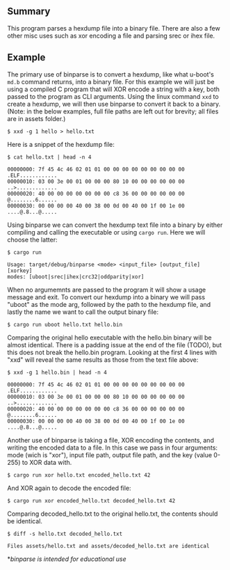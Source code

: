 ## Summary

This program parses a hexdump file into a binary file. There are also a few other misc uses such as xor encoding a file and parsing srec or ihex file.

## Example

The primary use of binparse is to convert a hexdump, like what u-boot's `md.b` command returns, into a binary file. For this example we will just be using a compiled C program that will XOR encode a string with a key, both passed to the program as CLI arguments. Using the linux command `xxd` to create a hexdump, we will then use binparse to convert it back to a binary. (Note: in the below examples, full file paths are left out for brevity; all files are in assets folder.) 

`$ xxd -g 1 hello > hello.txt`

Here is a snippet of the hexdump file:

`$ cat hello.txt | head -n 4`

    00000000: 7f 45 4c 46 02 01 01 00 00 00 00 00 00 00 00 00  .ELF............
    00000010: 03 00 3e 00 01 00 00 00 80 10 00 00 00 00 00 00  ..>.............
    00000020: 40 00 00 00 00 00 00 00 c8 36 00 00 00 00 00 00  @........6......
    00000030: 00 00 00 00 40 00 38 00 0d 00 40 00 1f 00 1e 00  ....@.8...@.....

Using binparse we can convert the hexdump text file into a binary by either compiling and calling the executable or using `cargo run`. Here we will choose the latter:

`$ cargo run `

    Usage: target/debug/binparse <mode> <input_file> [output_file] [xorkey]
    modes: [uboot|srec|ihex|crc32|oddparity|xor]

When no argumemnts are passed to the program it will show a usage message and exit. To convert our hexdump into a binary we will pass "uboot" as the mode arg, followed by the path to the hexdump file, and lastly the name we want to call the output binary file:

`$ cargo run uboot hello.txt hello.bin`

Comparing the original hello executable with the hello.bin binary will be almost identical. There is a padding issue at the end of the file (TODO), but this does not break the hello.bin program. Looking at the first 4 lines with "xxd" will reveal the same results as those from the text file above:

`$ xxd -g 1 hello.bin | head -n 4`

    00000000: 7f 45 4c 46 02 01 01 00 00 00 00 00 00 00 00 00  .ELF............
    00000010: 03 00 3e 00 01 00 00 00 80 10 00 00 00 00 00 00  ..>.............
    00000020: 40 00 00 00 00 00 00 00 c8 36 00 00 00 00 00 00  @........6......
    00000030: 00 00 00 00 40 00 38 00 0d 00 40 00 1f 00 1e 00  ....@.8...@.....

Another use of binparse is taking a file, XOR encoding the contents, and writing the encoded data to a file. In this case we pass in four arguments: mode (wich is "xor"), input file path, output file path, and the key (value 0-255) to XOR data with.

`$ cargo run xor hello.txt encoded_hello.txt 42`

And XOR again to decode the encoded file:

`$ cargo run xor encoded_hello.txt decoded_hello.txt 42`

Comparing decoded_hello.txt to the original hello.txt, the contents should be identical.

`$ diff -s hello.txt decoded_hello.txt`

    Files assets/hello.txt and assets/decoded_hello.txt are identical

**binparse is intended for educational use*